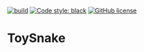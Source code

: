 [![build](https://github.com/AngryMaciek/ToySnake/workflows/build/badge.svg?branch=master)](https://github.com/AngryMaciek/ToySnake/actions?query=workflow%3Abuild)
[![Code style: black](https://img.shields.io/badge/code%20style-black-000000.svg)](https://github.com/psf/black)
[![GitHub license](https://img.shields.io/github/license/AngryMaciek/ToySnake)](https://github.com/AngryMaciek/ToySnake/blob/master/LICENSE)

# ToySnake
